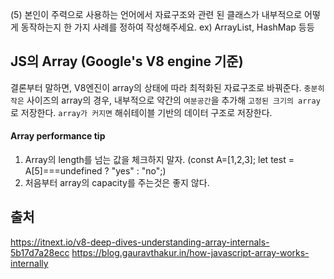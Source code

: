 (5) 본인이 주력으로 사용하는 언어에서 자료구조와 관련 된 클래스가 내부적으로 어떻게 동작하는지 한 가지 사례를 정하여 작성해주세요. ex) ArrayList, HashMap 등등

## JS의 Array (Google's V8 engine 기준)

결론부터 말하면, V8엔진이 array의 상태에 따라 최적화된 자료구조로 바꿔준다.
`충분히 작은` 사이즈의 array의 경우, 내부적으로 약간의 `여분공간`을 추가해 `고정된 크기의 array`로 저장한다.
`array가 커지면` 해쉬테이블 기반의 데이터 구조로 저장한다.



#### Array performance tip
1. Array의 length를 넘는 값을 체크하지 말자. (const A=[1,2,3]; let test = A[5]===undefined ? "yes" : "no";)
2. 처음부터 array의 capacity를 주는것은 좋지 않다.



## 출처
https://itnext.io/v8-deep-dives-understanding-array-internals-5b17d7a28ecc
https://blog.gauravthakur.in/how-javascript-array-works-internally
